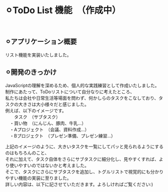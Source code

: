 # ⚪︎ToDo List 機能　（作成中）
<br>


## ⚪︎アプリケーション概要
リスト機能を実装いたしました。
<br>


## ⚪︎開発のきっかけ
JavaScriptの理解を深めるため、個人的な実践練習として作成いたしました。<br>
制作にあたって、ToDoリストについて自分なりに考えたところ、<br>
私たちは会社や日常生活等場面を問わず、何かしらのタスクをこなしており、タスクの大きさは大小様々だと感じました。<br>
例えば、以下のイメージです。<br>
　　タスク　（サブタスク）<br>
　・買い物　（にんじん、豚肉、牛乳...）<br>
　・Aプロジェクト　（会議、資料作成...）<br>
　・Bプロジェクト　（プレゼン準備、プレゼン練習...）<br>

上記のイメージのように、大きいタスクを一覧にしてパッと見られるようにするのはもちろんのこと、<br>
それに加えて、タスク自体をさらにサブタスクに細分化し、見やすくすれば、より使いやすいのではないかと考えました。<br>
そこで、タスクにさらにサブタスクを追加し、トグルリストで視覚的にも分かりやすい機能の実装に至りました。<br>
詳しい内容は、以下に記させていただきます。よろしければご覧ください:)<br>

<!--
## ⚪︎詳細
### ⚪︎機能一覧
<table width="100%" cellspacing="10">
  <tr>
    <td width="50%" align="center"><b>タイマー機能</b></td>
    <td width="50%" align="center"><b></b></td>
  </tr>
  <tr>
    <td width="50%"><img src="https://github.com/user-attachments/assets/77239507-bf55-4f3d-89dc-ba2d9fd5ee4f" width="100%"></td>
    <td width="50%"><img src="https://github.com/user-attachments/assets/1fb9be75-fdbc-4ac0-be73-da5b308df40c" width="100%"></td>
  </tr>
  <tr>
    <td width="50%">「START」「STOP」「RESET」ボタンがあり、タイマー設定後に操作が可能です。ボタンも直感的に使いやすいように工夫しております。</td>
    <td width="50%">タイマーの設定した時間になると、アラートでお知らせいたします。</td>
  </tr>
</table>

<table width="100%" cellspacing="10">
  <tr>
    <td width="50%" align="center"><b>ストップウォッチ機能</b></td>
    <td width="50%" align="center"><b>ブーストモード</b></td>
  </tr>
  <tr>
    <td width="50%"><img src="https://github.com/user-attachments/assets/05a35f3c-0e5a-4c8b-ae21-89b07f9924f1" width="100%"></td>
    <td width="50%"><img src="https://github.com/user-attachments/assets/898e4b30-7ee1-4bdd-b5b6-5e007797bacc" width="100%"></td>
  </tr>
  <tr>
    <td width="50%">「
      START」「STOP」「RESET」「BOOST(RESETボタンの下)」ボタンがあり、ストップウォッチに合わせて操作可能です。ボタンも直感的に使いやすいように工夫しております。
    </td>
    <td width="50%">
      「BOOST(RESETボタンの下)」ボタンをクリックすると、ブーストモードとして下部に偉人やキャラクターの名言がスライドショーとして表示されます。<br>
      さらに、枠内の「偉人(紳士アイコン)」「キャラクター(本アイコン)」ボタンをクリックすると、カテゴリー毎に名言が表示されます。<br>
      集中力が切れそうなときに、モチベーションアップとしてご活用ください。<br>
      例）<br>
      ・「偉人(紳士アイコン)」ボタン　→ 偉人の名言集。<br>
      ・「キャラクター(本アイコン)」ボタン　→　漫画の名言集。<br>
    </td>
  </tr>
</table>

<table width="100%" cellspacing="10">
  <tr>
    <td width="50%" align="center"><b>タイマー動作紹介</b></td>
    <td width="50%" align="center"><b>ストップウォッチ動作紹介</b></td>
  </tr>
  <tr>
    <td width="50%">
      <a href="https://gyazo.com/e5a871c59ed67d3f2ad580de40d4d0e8">
        <img src="https://i.gyazo.com/e5a871c59ed67d3f2ad580de40d4d0e8.gif" alt="Image from Gyazo" width="100%"/>
      </a>
    </td>
    <td width="50%">
      <a href="https://gyazo.com/a1a12135bca036c545c5e8604c4b42a2">
        <img src="https://i.gyazo.com/a1a12135bca036c545c5e8604c4b42a2.gif" alt="Image from Gyazo" width="100%"/>
      </a>
    </td>
  </tr>
  <tr>
    <td width="50%"></td>
    <td width="50%"></td>
  </tr>
</table>
<br>


### ⚪︎工夫した点
<details>
<summary>１. ユーザビリティとデザインの工夫</summary>
- タイマーやストップウォッチの基本的な機能に加え、ユーザーが次にどのボタンを押すべきか視覚的、尚且つ直感的にわかるように工夫いたしました。
</details>

<details>
<summary>２. ブーストモード</summary>
- 「ブーストモード」には「ランダム(初期設定)」「偉人名言」「キャラクター名言」とカテゴリー分けされており、ユーザーの気分にあったものを選べるようにしております。<br>
- タイマーやストップウォッチの本来の機能を損なわせないために、「ブーストモード」ボタンは、あえて控えめなデザイン(カーソルを合わせると現れるデザイン)にしております。<br>
- しかし、1度選択したらモチベーションアップのため目立つようにデザインしております。
</details>
<br>


-->
